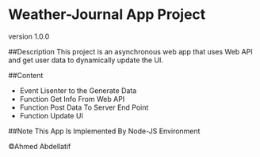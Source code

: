 # Weather-Journal App Project

version 1.0.0

##Description
This project is an asynchronous web app that uses Web API and get user data to dynamically update the UI. 

##Content
* Event Lisenter to the Generate Data
* Function Get Info From Web API
* Function Post Data To Server End Point
* Function Update UI 

##Note 
This App Is Implemented By Node-JS Environment 

©Ahmed Abdellatif